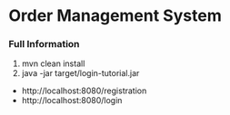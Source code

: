 # Order Management System

### Full Information


1. mvn clean install
2. java -jar target/login-tutorial.jar

- http://localhost:8080/registration
- http://localhost:8080/login

